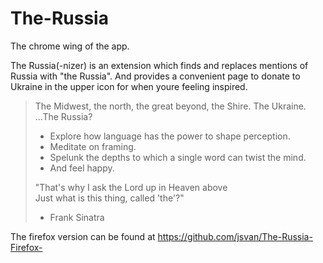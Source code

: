 # The-Russia

The chrome wing of the app.

The Russia(-nizer) is an extension which finds and replaces mentions of Russia with "the Russia". And provides a convenient page to donate to Ukraine in the upper icon for when youre feeling inspired. 


>The Midwest, the north, the great beyond, the Shire. The Ukraine. ...The Russia?
>* Explore how language has the power to shape perception. 
>* Meditate on framing. 
>* Spelunk the depths to which a single word can twist the mind. 
>* And feel happy.
>  
>  
>"That's why I ask the Lord up in Heaven above  
>Just what is this thing, called 'the'?"  
>- Frank Sinatra

The firefox version can be found at https://github.com/jsvan/The-Russia-Firefox-
